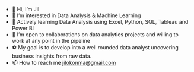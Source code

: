 - 👋 Hi, I’m Jil
- 👀 I’m interested in Data Analysis & Machine Learning
- 🌱 Actively learning Data Analysis using Excel, Python, SQL, Tableau and Power BI
- 💞️ I’m open to collaborations on data analytics projects and willing to work at any point in the pipeline
- ⚽ My goal is to develop into a well rounded data analyst uncovering business insights from raw data.
- 📫 How to reach me jilokonma@gmail.com

<!---
CtrlJil/CtrlJil is a ✨ special ✨ repository because its `README.md` (this file) appears on your GitHub profile.
You can click the Preview link to take a look at your changes.
--->
